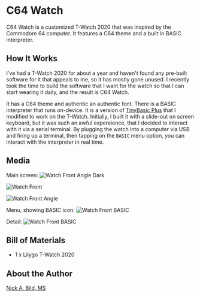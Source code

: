 # C64 Watch

C64 Watch is a customized T-Watch 2020 that was inspired by the Commodore 64 computer.  It features a C64 theme and a built in BASIC interpreter.

## How It Works

I've had a T-Watch 2020 for about a year and haven't found any pre-built software for it that appeals to me, so it has mostly gone unused.  I recently took the time to build the software that I want for the watch so that I can start wearing it daily, and the result is C64 Watch.

It has a C64 theme and authentic an authentic font.  There is a BASIC interpreter that runs on-device.  It is a version of [TinyBasic Plus](https://github.com/BleuLlama/TinyBasicPlus) that I modified to work on the T-Watch.  Initially, I built it with a slide-out on screen keyboard, but it was such an awful expereience, that I decided to interact with it via a serial terminal.  By plugging the watch into a computer via USB and firing up a terminal, then tapping on the `BASIC` menu option, you can interact with the interpreter in real time.

## Media

Main screen:
![Watch Front Angle Dark](https://raw.githubusercontent.com/nickbild/c64_watch/main/media/watch_angle_dark_sm.jpg)

![Watch Front](https://raw.githubusercontent.com/nickbild/c64_watch/main/media/watch_best_sm.jpg)

![Watch Front Angle](https://raw.githubusercontent.com/nickbild/c64_watch/main/media/watch_angle_sm.jpg)

Menu, showing BASIC icon:
![Watch Front BASIC](https://raw.githubusercontent.com/nickbild/c64_watch/main/media/basic_best_sm.jpg)

Detail:
![Watch Front BASIC](https://raw.githubusercontent.com/nickbild/c64_watch/main/media/watch_best_sm_annotated.jpg)

## Bill of Materials

- 1 x Lilygo T-Watch 2020

## About the Author

[Nick A. Bild, MS](https://nickbild79.firebaseapp.com/#!/)
